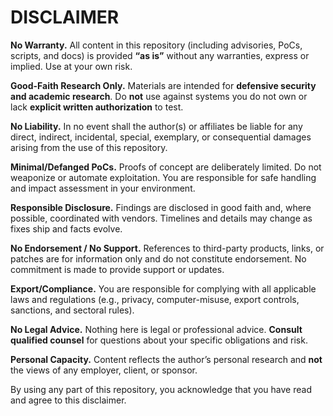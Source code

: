 # DISCLAIMER

**No Warranty.** All content in this repository (including advisories, PoCs, scripts, and docs) is provided **“as is”** without any warranties, express or implied. Use at your own risk.

**Good-Faith Research Only.** Materials are intended for **defensive security and academic research**. Do **not** use against systems you do not own or lack **explicit written authorization** to test.

**No Liability.** In no event shall the author(s) or affiliates be liable for any direct, indirect, incidental, special, exemplary, or consequential damages arising from the use of this repository.

**Minimal/Defanged PoCs.** Proofs of concept are deliberately limited. Do not weaponize or automate exploitation. You are responsible for safe handling and impact assessment in your environment.

**Responsible Disclosure.** Findings are disclosed in good faith and, where possible, coordinated with vendors. Timelines and details may change as fixes ship and facts evolve.

**No Endorsement / No Support.** References to third-party products, links, or patches are for information only and do not constitute endorsement. No commitment is made to provide support or updates.

**Export/Compliance.** You are responsible for complying with all applicable laws and regulations (e.g., privacy, computer-misuse, export controls, sanctions, and sectoral rules).

**No Legal Advice.** Nothing here is legal or professional advice. **Consult qualified counsel** for questions about your specific obligations and risk.

**Personal Capacity.** Content reflects the author’s personal research and **not** the views of any employer, client, or sponsor.

By using any part of this repository, you acknowledge that you have read and agree to this disclaimer.
